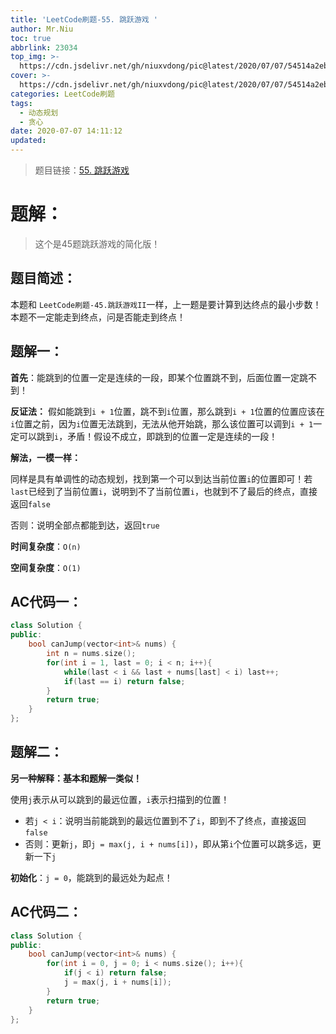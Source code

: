 ```yaml
---
title: 'LeetCode刷题-55. 跳跃游戏 '
author: Mr.Niu
toc: true
abbrlink: 23034
top_img: >-
  https://cdn.jsdelivr.net/gh/niuxvdong/pic@latest/2020/07/07/54514a2eb1838702cc79850ed7e794dd.png
cover: >-
  https://cdn.jsdelivr.net/gh/niuxvdong/pic@latest/2020/07/07/54514a2eb1838702cc79850ed7e794dd.png
categories: LeetCode刷题
tags:
  - 动态规划
  - 贪心
date: 2020-07-07 14:11:12
updated:
---
```














> 题目链接：[55. 跳跃游戏 ](https://leetcode-cn.com/problems/jump-game/)



# 题解：



> 这个是45题跳跃游戏的简化版！



## 题目简述：

本题和 `LeetCode刷题-45.跳跃游戏II`一样，上一题是要计算到达终点的最小步数！本题不一定能走到终点，问是否能走到终点！



## 题解一：



**首先**：能跳到的位置一定是连续的一段，即某个位置跳不到，后面位置一定跳不到！

**反证法：** 假如能跳到`i + 1`位置，跳不到`i`位置，那么跳到`i + 1`位置的位置应该在`i`位置之前，因为`i`位置无法跳到，无法从他开始跳，那么该位置可以调到`i + 1`一定可以跳到`i`，矛盾！假设不成立，即跳到的位置一定是连续的一段！



**解法，一模一样：**



同样是具有单调性的动态规划，找到第一个可以到达当前位置`i`的位置即可！若`last`已经到了当前位置`i`，说明到不了当前位置`i`，也就到不了最后的终点，直接返回`false`

否则：说明全部点都能到达，返回`true`



**时间复杂度**：`O(n)`

**空间复杂度**：`O(1)`



## AC代码一：



```c++
class Solution {
public:
    bool canJump(vector<int>& nums) {
        int n = nums.size();
        for(int i = 1, last = 0; i < n; i++){
            while(last < i && last + nums[last] < i) last++;
            if(last == i) return false;
        }
        return true;
    }
};
```





## 题解二：

**另一种解释：基本和题解一类似！**



使用`j`表示从可以跳到的最远位置，`i`表示扫描到的位置！

- 若`j < i`：说明当前能跳到的最远位置到不了`i`，即到不了终点，直接返回`false`
- 否则：更新`j`，即`j = max(j, i + nums[i])`，即从第`i`个位置可以跳多远，更新一下`j`



**初始化**：`j = 0`，能跳到的最远处为起点！

## AC代码二：





```c++
class Solution {
public:
    bool canJump(vector<int>& nums) {
        for(int i = 0, j = 0; i < nums.size(); i++){
            if(j < i) return false;
            j = max(j, i + nums[i]);
        }
        return true;
    }
};
```

